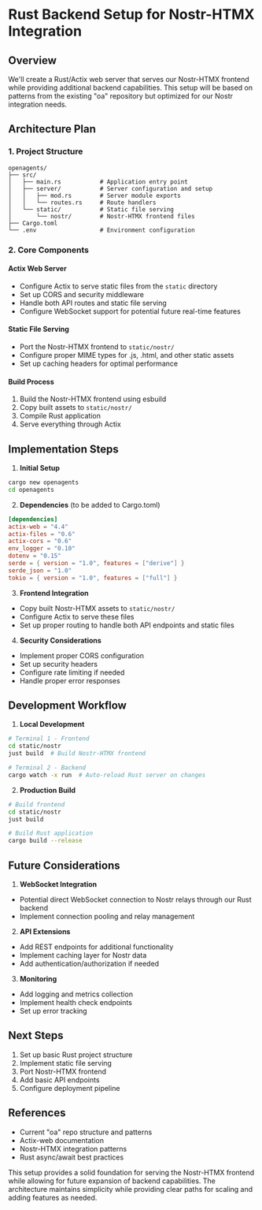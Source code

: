 # Rust Backend Setup for Nostr-HTMX Integration

## Overview

We'll create a Rust/Actix web server that serves our Nostr-HTMX frontend while providing additional backend capabilities. This setup will be based on patterns from the existing "oa" repository but optimized for our Nostr integration needs.

## Architecture Plan

### 1. Project Structure

```
openagents/
├── src/
│   ├── main.rs           # Application entry point
│   ├── server/           # Server configuration and setup
│   │   ├── mod.rs        # Server module exports
│   │   └── routes.rs     # Route handlers
│   └── static/           # Static file serving
│       └── nostr/        # Nostr-HTMX frontend files
├── Cargo.toml
└── .env                  # Environment configuration
```

### 2. Core Components

#### Actix Web Server

- Configure Actix to serve static files from the `static` directory
- Set up CORS and security middleware
- Handle both API routes and static file serving
- Configure WebSocket support for potential future real-time features

#### Static File Serving

- Port the Nostr-HTMX frontend to `static/nostr/`
- Configure proper MIME types for .js, .html, and other static assets
- Set up caching headers for optimal performance

#### Build Process

1. Build the Nostr-HTMX frontend using esbuild
2. Copy built assets to `static/nostr/`
3. Compile Rust application
4. Serve everything through Actix

## Implementation Steps

1. **Initial Setup**

```bash
cargo new openagents
cd openagents
```

2. **Dependencies** (to be added to Cargo.toml)

```toml
[dependencies]
actix-web = "4.4"
actix-files = "0.6"
actix-cors = "0.6"
env_logger = "0.10"
dotenv = "0.15"
serde = { version = "1.0", features = ["derive"] }
serde_json = "1.0"
tokio = { version = "1.0", features = ["full"] }
```

3. **Frontend Integration**

- Copy built Nostr-HTMX assets to `static/nostr/`
- Configure Actix to serve these files
- Set up proper routing to handle both API endpoints and static files

4. **Security Considerations**

- Implement proper CORS configuration
- Set up security headers
- Configure rate limiting if needed
- Handle proper error responses

## Development Workflow

1. **Local Development**

```bash
# Terminal 1 - Frontend
cd static/nostr
just build  # Build Nostr-HTMX frontend

# Terminal 2 - Backend
cargo watch -x run  # Auto-reload Rust server on changes
```

2. **Production Build**

```bash
# Build frontend
cd static/nostr
just build

# Build Rust application
cargo build --release
```

## Future Considerations

1. **WebSocket Integration**

- Potential direct WebSocket connection to Nostr relays through our Rust backend
- Implement connection pooling and relay management

2. **API Extensions**

- Add REST endpoints for additional functionality
- Implement caching layer for Nostr data
- Add authentication/authorization if needed

3. **Monitoring**

- Add logging and metrics collection
- Implement health check endpoints
- Set up error tracking

## Next Steps

1. Set up basic Rust project structure
2. Implement static file serving
3. Port Nostr-HTMX frontend
4. Add basic API endpoints
5. Configure deployment pipeline

## References

- Current "oa" repo structure and patterns
- Actix-web documentation
- Nostr-HTMX integration patterns
- Rust async/await best practices

This setup provides a solid foundation for serving the Nostr-HTMX frontend while allowing for future expansion of backend capabilities. The architecture maintains simplicity while providing clear paths for scaling and adding features as needed.
